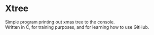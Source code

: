 # Xtree
Simple program printing out xmas tree to the console.
<br>
Written in C, for training purposes, and for learning how to use GitHub.
